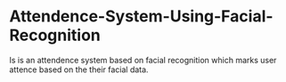 # Attendence-System-Using-Facial-Recognition
Is is an attendence system based on facial recognition which marks user attence based on the their facial data. 
